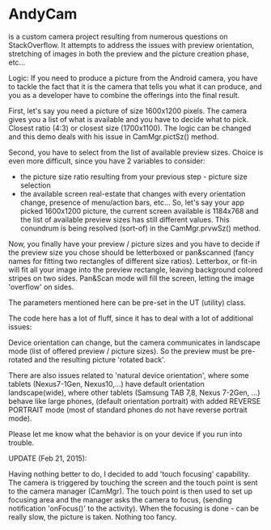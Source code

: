 # AndyCam
is a custom camera project resulting from numerous questions on StackOverflow. 
It attempts to address the issues with preview orientation, stretching of images
in both the preview and the picture creation phase, etc...

Logic:
If you need to produce a picture from the Android camera, you have to tackle
the fact that it is the camera that tells you what it can produce, and you as a
developer have to combine the offerings into the final result.

First, let's say you need a picture of size 1600x1200 pixels. The camera gives
you a list of what is available and you have to decide what to pick. Closest ratio
(4:3) or closest size (1700x1100). The logic can be changed and this demo deals with
his issue in CamMgr.pictSz() method.

Second, you have to select from the list of available preview sizes. Choice is even
more difficult, since you have 2 variables to consider:
  - the picture size ratio resulting from your previous step - picture size selection
  - the available screen real-estate that changes with every orientation change, presence
     of menu/action bars, etc...
So, let's say your app picked 1600x1200 picture, the current screen available is
1184x768 and the list of available preview sizes has still different values. This
conundrum is being resolved (sort-of) in the CamMgr.prvwSz() method.
  
Now, you finally have your preview / picture sizes and you have to decide if the preview
size you chose should be letterboxed or pan&scanned (fancy names for fitting two 
rectangles of different size ratios). Letterbox, or fit-in will fit all your image into
the preview rectangle, leaving background colored stripes on two sides.
Pan&Scan mode will fill the screen, letting the image 'overflow' on sides.

The parameters mentioned here can be pre-set in the UT (utility) class.

The code here has a lot of fluff, since it has to deal with a lot of additional issues:

Device orientation can change, but the camera communicates in landscape mode 
(list of offered preview / picture sizes). So the preview must be pre-rotated and the
resulting picture 'rotated back'.

There are also issues related to 'natural device orientation', where some tablets 
(Nexus7-1Gen, Nexus10,...) have default orientation landscape(wide), where other tablets
(Samsung TAB 7,8, Nexus 7-2Gen, ...) behave like large phones, (default orientation
portrait) with added REVERSE PORTRAIT mode (most of standard phones do not have reverse
portrait mode).

Please let me know what the behavior is on your device if you run into trouble.

UPDATE (Feb 21, 2015):

Having nothing better to do, I decided to add 'touch focusing' capability. The camera
is triggered by touching the screen and the touch point is sent to the camera manager 
(CamMgr). The touch point is then used to set up focusing area and the manager asks
the camera to focus, (sending notification 'onFocus()' to the activity). When the 
focusing is done - can be really slow, the picture is taken. Nothing too fancy.
